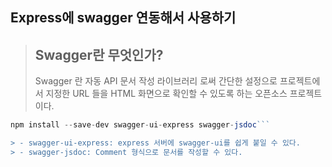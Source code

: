 ## Express에 swagger 연동해서 사용하기

> ## Swagger란 무엇인가?
> Swagger 란 자동 API 문서 작성 라이브러리 로써 간단한 설정으로 프로젝트에서 지정한 URL 들을 HTML 화면으로 확인할 수 있도록 하는 오픈소스 프로젝트이다.

> 
```javascript 
npm install --save-dev swagger-ui-express swagger-jsdoc```

> - swagger-ui-express: express 서버에 swagger-ui를 쉽게 붙일 수 있다.
> - swagger-jsdoc: Comment 형식으로 문서를 작성할 수 있다.



